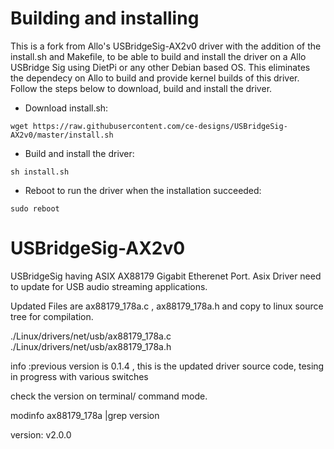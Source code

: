 # Building and installing

This is a fork from Allo's USBridgeSig-AX2v0 driver with the addition of the install.sh and Makefile, to be able to build and install the driver on a Allo USBridge Sig using DietPi or any other Debian based OS. This eliminates the dependecy on Allo to build and provide kernel builds of this driver. Follow the steps below to download, build and install the driver.


* Download install.sh:
```
wget https://raw.githubusercontent.com/ce-designs/USBridgeSig-AX2v0/master/install.sh
```
* Build and install the driver:
```
sh install.sh
```
* Reboot to run the driver when the installation succeeded:
```
sudo reboot
```

# USBridgeSig-AX2v0

USBridgeSig having ASIX AX88179 Gigabit Etherenet Port. Asix Driver need to update  for USB audio streaming applications.

Updated Files are ax88179_178a.c , ax88179_178a.h and copy to linux source tree for compilation.

./Linux/drivers/net/usb/ax88179_178a.c
./Linux/drivers/net/usb/ax88179_178a.h


info :previous version is 0.1.4 ,  this is the updated driver source code, tesing in progress with various switches


check the version on terminal/ command mode.

modinfo ax88179_178a |grep version

version:        v2.0.0
